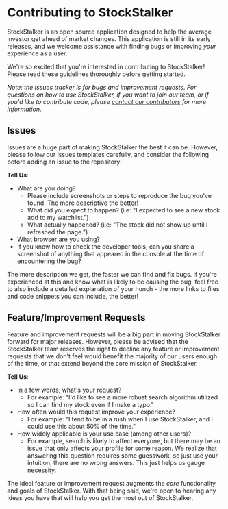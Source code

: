 # Contributing to StockStalker

StockStalker is an open source application designed to help the average investor get ahead of market changes. This application is still in its early releases, and we welcome assistance with finding bugs or improving *your* experience as a user.

We're so excited that you're interested in contributing to StockStalker! Please read these guidelines thoroughly before getting started.

*Note: the Issues tracker is for bugs and improvement requests. For questions on how to use StockStalker, if you want to join our team, or if you'd like to contribute code, please [contact our contributors](mailto:stockstalkertk@protonmail.com) for more information*.

## Issues

Issues are a huge part of making StockStalker the best it can be. However, please follow our issues templates carefully, and consider the following before adding an issue to the repository:

**Tell Us**:

- What are you doing?
  - Please include screenshots or steps to reproduce the bug you've found. The more descriptive the better!
  - What did you expect to happen? (i.e: "I expected to see a new stock add to my watchlist.")
  - What actually happened? (i.e: "The stock did not show up until I refreshed the page.")
- What browser are you using?
- If you know how to check the developer tools, can you share a screenshot of anything that appeared in the console at the time of encountering the bug?

The more description we get, the faster we can find and fix bugs. If you're experienced at this and know what is likely to be causing the bug, feel free to also include a detailed explanation of your hunch - the more links to files and code snippets you can include, the better!

## Feature/Improvement Requests

Feature and improvement requests will be a big part in moving StockStalker forward for major releases. However, please be advised that the StockStalker team reserves the right to decline any feature or improvement requests that we don't feel would benefit the majority of our users enough of the time, or that extend beyond the core mission of StockStalker.

**Tell Us**:

- In a few words, what's your request?
  - For example: "I'd like to see a more robust search algorithm utilized so I can find my stock even if I make a typo."
- How often would this request improve your experience?
  - For example: "I tend to be in a rush when I use StockStalker, and I could use this about 50% of the time."
- How widely applicable is your use case (among other users)?
  - For example, search is likely to affect everyone, but there may be an issue that only affects your profile for some reason. We realize that answering this question requires some guesswork, so just use your intuition, there are no wrong answers. This just helps us gauge necessity.

The ideal feature or improvement request augments the *core* functionality and goals of StockStalker. With that being said, we're open to hearing any ideas you have that will help you get the most out of StockStalker. 
